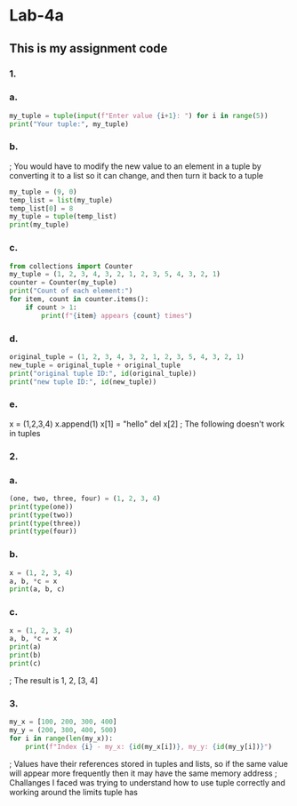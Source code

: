 # Lab-4a
## This is my assignment code
### 1.
### a.
```python
my_tuple = tuple(input(f"Enter value {i+1}: ") for i in range(5))
print("Your tuple:", my_tuple)
```
### b.
; You would have to modify the new value to an element in a tuple by converting it to a list so it can change, and then turn it back to a tuple
```python
my_tuple = (9, 0)
temp_list = list(my_tuple)
temp_list[0] = 8
my_tuple = tuple(temp_list)
print(my_tuple)
```
### c.
```python
from collections import Counter
my_tuple = (1, 2, 3, 4, 3, 2, 1, 2, 3, 5, 4, 3, 2, 1)
counter = Counter(my_tuple)
print("Count of each element:")
for item, count in counter.items():
    if count > 1:
        print(f"{item} appears {count} times")
```
### d.
```python
original_tuple = (1, 2, 3, 4, 3, 2, 1, 2, 3, 5, 4, 3, 2, 1)
new_tuple = original_tuple + original_tuple
print("original tuple ID:", id(original_tuple))
print("new tuple ID:", id(new_tuple))
```
### e.
x = (1,2,3,4)
x.append(1)
x[1] = "hello"
del x[2]
; The following doesn't work in tuples 
### 2.
### a.
```python
(one, two, three, four) = (1, 2, 3, 4)
print(type(one))
print(type(two))
print(type(three))
print(type(four))
```
### b.
```python
x = (1, 2, 3, 4)
a, b, *c = x
print(a, b, c)
```
### c.
```python
x = (1, 2, 3, 4)
a, b, *c = x
print(a)
print(b)
print(c)
```
; The result is 1, 2, [3, 4]
### 3.
```python
my_x = [100, 200, 300, 400]
my_y = (200, 300, 400, 500)
for i in range(len(my_x)):
    print(f"Index {i} - my_x: {id(my_x[i])}, my_y: {id(my_y[i])}")
```
; Values have their references stored in tuples and lists, so if the same value will appear more frequently then it may have the same memory address
; Challanges I faced was trying to understand how to use tuple correctly and working around the limits tuple has

